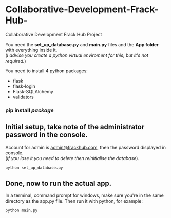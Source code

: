 # Collaborative-Development-Frack-Hub-
Collaborative Development Frack Hub Project


You need the **set_up_database.py** and **main.py** files and the **App folder** with everything inside it.\
(*I advise you create a python virtual enviroment for this; but it's not required.*)

You need to install 4 python packages:
- flask
- flask-login
- Flask-SQLAlchemy
- validators

### pip install *package*

## Initial setup, take note of the administrator password in the console.
Account for admin is admin@frackhub.com, then the password displayed in console.\
(*If you lose it you need to delete then reinitialise the database*).
```
python set_up_database.py
```

## Done, now to run the actual app.
In a terminal, command prompt for windows, make sure you're in the same directory as the app.py file.
Then run it with python, for example:
```
python main.py
```
